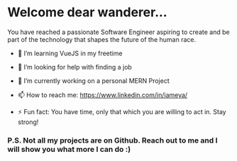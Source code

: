 #  Welcome dear wanderer... 

You have reached a passionate Software Engineer aspiring to create and be part of the technology that shapes the future of the human race.

- 🌱 I’m learning VueJS in my freetime

- 🤔 I’m looking for help with finding a job

- 🔭 I’m currently working on a personal MERN Project 

- 📫 How to reach me: https://www.linkedin.com/in/iameya/

- ⚡ Fun fact: You have time, only that which you are willing to act in. Stay strong!

### P.S. Not all my projects are on Github. Reach out to me and I will show you what more I can do :) 



<!--
**Ameya64/Ameya64** is a ✨ _special_ ✨ repository because its `README.md` (this file) appears on your GitHub profile.

Here are some ideas to get you started:

- 🔭 I’m currently working on ...
- 🌱 I’m currently learning ...
- 👯 I’m looking to collaborate on ...
- 🤔 I’m looking for help with ...
- 💬 Ask me about ...
- 📫 How to reach me: ...
- 😄 Pronouns: ...
- ⚡ Fun fact: ...
-->
